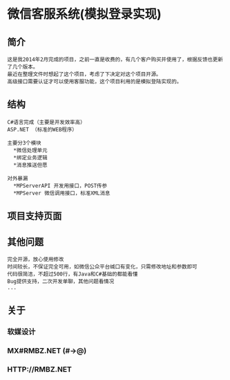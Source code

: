 微信客服系统(模拟登录实现)
==========================

简介
--------------------------
    这是我2014年2月完成的项目，之前一直是收费的，有几个客户购买并使用了，根据反馈也更新了几个版本。
    最近在整理文件时想起了这个项目，考虑了下决定对这个项目开源。
    高级接口需要认证才可以使用客服功能，这个项目利用的是模拟登陆实现的。

结构
--------------------------
    C#语言完成（主要是开发效率高）
    ASP.NET （标准的WEB程序）
    
    主要分3个模块
      *微信处理单元
      *绑定业务逻辑
      *消息推送但愿

    对外暴漏
      *MPServerAPI 开发用接口，POST传参
      *MPServer 微信调用接口，标准XML消息

项目支持页面
-------------------------
    

其他问题
--------------------------
    完全开源，放心使用修改
    时间较长，不保证完全可用，如微信公众平台缄口有变化，只需修改地址和参数即可
    代码很简洁，不超过500行，有Java和C#基础的都能看懂
    Bug提供支持，二次开发单聊，其他问题看情况
    ...

关于
--------------------------
###                      软媒设计
###                 MX#RMBZ.NET (#->@)
###                   HTTP://RMBZ.NET
